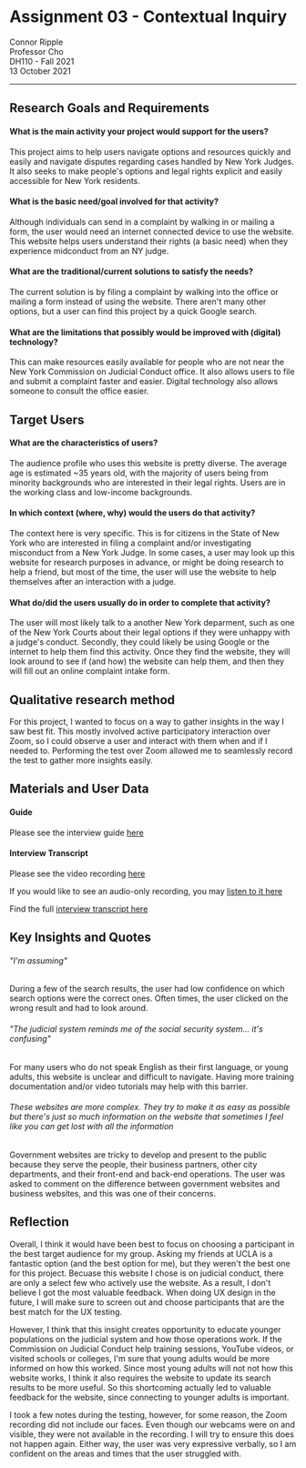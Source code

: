 # Assignment 03 - Contextual Inquiry

Connor Ripple <br>
Professor Cho <br>
DH110 - Fall 2021 <br>
13 October 2021 <br>

---

## Research Goals and Requirements

#### What is the main activity your project would support for the users?

This project aims to help users navigate options and resources quickly and easily and navigate disputes regarding cases handled by New York Judges. It also seeks to make people's options and legal rights explicit and easily accessible for New York residents. 

#### What is the basic need/goal involved for that activity?

Although individuals can send in a complaint by walking in or mailing a form, the user would need an internet connected device to use the website. This website helps users understand their rights (a basic need) when they experience midconduct from an NY judge. 

#### What are the traditional/current solutions to satisfy the needs?

The current solution is by filing a complaint by walking into the office or mailing a form instead of using the website. There aren't many other options, but a user can find this project by a quick Google search. 

#### What are the limitations that possibly would be improved with (digital) technology?

This can make resources easily available for people who are not near the New York Commission on Judicial Conduct office. It also allows users to file and submit a complaint faster and easier. Digital technology also allows someone to consult the office easier. 

## Target Users

#### What are the characteristics of users?

The audience profile who uses this website is pretty diverse. The average age is estimated ~35 years old, with the majority of users being from minority backgrounds who are interested in their legal rights. Users are in the working class and low-income backgrounds. 

#### In which context (where, why) would the users do that activity?

The context here is very specific. This is for citizens in the State of New York who are interested in filing a complaint and/or investigating misconduct from a New York Judge. In some cases, a user may look up this website for research purposes in advance, or might be doing research to help a friend, but most of the time, the user will use the website to help themselves after an interaction with a judge. 

#### What do/did the users usually do in order to complete that activity? 

The user will most likely talk to a another New York deparment, such as one of the New York Courts about their legal options if they were unhappy with a judge's conduct. Secondly, they could likely be using Google or the internet to help them find this activity. Once they find the website, they will look around to see if (and how) the website can help them, and then they will fill out an online complaint intake form. 

## Qualitative research method

For this project, I wanted to focus on a way to gather insights in the way I saw best fit. This mostly involved active participatory interaction over Zoom, so I could observe a user and interact with them when and if I needed to. Performing the test over Zoom allowed me to seamlessly record the test to gather more insights easily. 

## Materials and User Data

#### Guide 

Please see the interview guide [here](https://docs.google.com/document/d/1lmQnBFiLwt9d_rfHNgKAkM60KwaX7C0JsfgmfSadDhg/edit?usp=sharing)

#### Interview Transcript

Please see the video recording [here](https://drive.google.com/file/d/1o4sJ7KWcLzAmKy5UYFSKC7hbGLzhYIyQ/view?usp=sharing)

If you would like to see an audio-only recording, you may [listen to it here](https://drive.google.com/file/d/1tBKEjShg_1gLh91ms4T5CMSQxgxhg1Nl/view?usp=sharing)

Find the full [interview transcript here](https://drive.google.com/file/d/1gYcAO14JQ_xmq81GZRdHEhwkdSPc3DYb/view?usp=sharing)

## Key Insights and Quotes

###### "I'm assuming"
During a few of the search results, the user had low confidence on which search options were the correct ones. Often times, the user clicked on the wrong result and had to look around. 

###### "The judicial system reminds me of the social security system... it's confusing"
For many users who do not speak English as their first language, or young adults, this website is unclear and difficult to navigate. Having more training documentation and/or video tutorials may help with this barrier. 

###### These websites are more complex. They try to make it as easy as possible but there's just so much information on the website that sometimes I feel like you can get lost with all the information
Government websites are tricky to develop and present to the public because they serve the people, their business partners, other city departments, and their front-end and back-end operations. The user was asked to comment on the difference between government websites and business websites, and this was one of their concerns. 

## Reflection

Overall, I think it would have been best to focus on choosing a participant in the best target audience for my group. Asking my friends at UCLA is a fantastic option (and the best option for me), but they weren't the best one for this project. Becuase this website I chose is on judicial conduct, there are only a select few who actively use the website. As a result, I don't believe I got the most valuable feedback. When doing UX design in the future, I will make sure to screen out and choose participants that are the best match for the UX testing. 

However, I think that this insight creates opportunity to educate younger populations on the judicial system and how those operations work. If the Commission on Judicial Conduct help training sessions, YouTube videos, or visited schools or colleges, I'm sure that young adults would be more informed on how this worked. Since most young adults will not not how this website works, I think it also requires the website to update its search results to be more useful. So this shortcoming actually led to valuable feedback for the website, since connecting to younger adults is important. 

I took a few notes during the testing, however, for some reason, the Zoom recording did not include our faces. Even though our webcams were on and visible, they were not available in the recording. I will try to ensure this does not happen again. Either way, the user was very expressive verbally, so I am confident on the areas and times that the user struggled with. 


